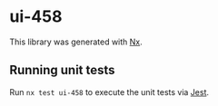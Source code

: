 # ui-458

This library was generated with [Nx](https://nx.dev).

## Running unit tests

Run `nx test ui-458` to execute the unit tests via [Jest](https://jestjs.io).
